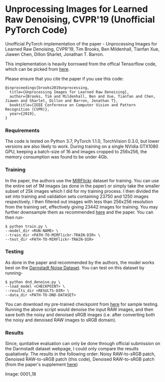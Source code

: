 # Unprocessing Images for Learned Raw Denoising, CVPR'19 (Unofficial PyTorch Code)
Unofficial PyTorch implementation of the paper - Unprocessing Images for Learned Raw Denoising, CVPR'19, Tim Brooks, Ben Mildenhall, Tianfan Xue, Jiawen Chen, Dillon Sharlet, Jonathan T. Barron. 

This implementation is heavily borrowed from the offical Tensorflow code, which can be picked from [here](https://github.com/google-research/google-research/tree/master/unprocessing). 

Please ensure that you cite the paper if you use this code:
```
@inproceedings{brooks2019unprocessing,
  title={Unprocessing Images for Learned Raw Denoising},
  author={Brooks, Tim and Mildenhall, Ben and Xue, Tianfan and Chen, Jiawen and Sharlet, Dillon and Barron, Jonathan T},
  booktitle={IEEE Conference on Computer Vision and Pattern Recognition (CVPR)},
  year={2019},
}
```
### Requirements
The code is tested on Python 3.7, PyTorch 1.1.0, TorchVision 0.3.0, but lower versions are also likely to work. During training on a single NVidia GTX1080 GPU, keeping a batch-size of 16 and images cropped to 256x256, the memory consumption was found to be under 4Gb. 

### Training
In the paper, the authors use the [MIRFlickr](https://press.liacs.nl/mirflickr/) dataset for training. You can use the entire set of 1M images (as done in the paper) or simply take the smaller subset of 25k images which I did for my training process. I then divided the set into training and validation sets containing 23750 and 1250 images respectively. I then filtered out images with less than 256x256 resolution from the training set, effectively giving 23442 images for training. You may further downsample them as recommended [here](https://github.com/google-research/google-research/tree/master/unprocessing) and the paper. You can then run-
```
$ python train.py \
--model_dir <RUN-NAME> \
--train_dir <PATH-TO-MIRFlickr-TRAIN-DIR> \
--test_dir <PATH-TO-MIRFlickr-TRAIN-DIR>
```
### Testing
As done in the paper and recommended by the authors, the model works best on the [Darnstadt Noise Dataset](https://noise.visinf.tu-darmstadt.de/). You can test on this dataset by running-
```
$ python dnd_denoise.py \
--load_model <CHECKPOINT> \
--results_dir <RESULTS-DIR> \
--data_dir <PATH-TO-DND-DATASET>
```
You can download my pre-trained checkpoint from [here](https://www.dropbox.com/s/epnlhmq8jzft5rx/checkpoint_400.tar?dl=0) for sample testing. Running the above script would denoise the input RAW images, and then save both the noisy and denoised sRGB images (i.e. after converting both the noisy and denoised RAW images to sRGB domain). 

### Results
Since, quntiative evaluation can only be done through official submission on the Darmstadt dataset webpage, I could only compare the results qualiatively. The results in the following order: Noisy RAW-to-sRGB patch, Denoised RAW-to-sRGB patch (this code), Denoised RAW-to-sRGB patch (from the paper's supplement [here](http://timothybrooks.com/tech/unprocessing/darmstadt-supp/))

Image: 0001_18



